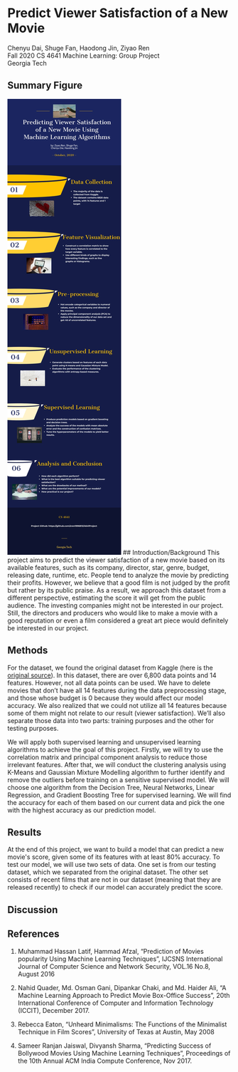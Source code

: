 # Predict Viewer Satisfaction of a New Movie
Chenyu Dai, Shuge Fan, Haodong Jin, Ziyao Ren  <br />
Fall 2020 CS 4641 Machine Learning: Group Project  <br />
Georgia Tech

## Summary Figure
<img src="infographic.png">
## Introduction/Background
This project aims to predict the viewer satisfaction of a new movie based on its available features, such as its company, director, star, genre, budget, releasing date, runtime, etc. People tend to analyze the movie by predicting their profits. However, we believe that a good film is not judged by the profit but rather by its public praise. As a result, we approach this dataset from a different perspective, estimating the score it will get from the public audience. The investing companies might not be interested in our project. Still, the directors and producers who would like to make a movie with a good reputation or even a film considered a great art piece would definitely be interested in our project. 

## Methods
For the dataset, we found the original dataset from Kaggle (here is the [original source](https://www.kaggle.com/danielgrijalvas/movies)). In this dataset, there are over 6,800 data points and 14 features. However, not all data points can be used. We have to delete movies that don’t have all 14 features during the data preprocessing stage, and those whose budget is 0 because they would affect our model accuracy. We also realized that we could not utilize all 14 features because some of them might not relate to our result (viewer satisfaction). We’ll also separate those data into two parts: training purposes and the other for testing purposes.

We will apply both supervised learning and unsupervised learning algorithms to achieve the goal of this project. Firstly, we will try to use the correlation matrix and principal component analysis to reduce those irrelevant features. After that, we will conduct the clustering analysis using K-Means and Gaussian Mixture Modelling algorithm to further identify and remove the outliers before training on a sensitive supervised model. We will choose one algorithm from the Decision Tree, Neural Networks, Linear Regression, and Gradient Boosting Tree for supervised learning. We will find the accuracy for each of them based on our current data and pick the one with the highest accuracy as our prediction model.

## Results
At the end of this project, we want to build a model that can predict a new movie's score, given some of its features with at least 80% accuracy. To test our model, we will use two sets of data. One set is from our testing dataset, which we separated from the original dataset. The other set consists of recent films that are not in our dataset (meaning that they are released recently) to check if our model can accurately predict the score. 

## Discussion

## References
1. Muhammad Hassan Latif, Hammad Afzal, “Prediction of Movies popularity Using Machine Learning Techniques”, IJCSNS International Journal of Computer Science and Network Security, VOL.16 No.8, August 2016 <br />

2. Nahid Quader, Md. Osman Gani, Dipankar Chaki, and Md. Haider Ali, “A Machine Learning Approach to Predict Movie Box-Office Success”, 20th International Conference of Computer and Information Technology (ICCIT), December 2017. <br />

3. Rebecca Eaton, “Unheard Minimalisms: The Functions of the Minimalist Technique in Film Scores”, University of Texas at Austin, May 2008 <br />

4. Sameer Ranjan Jaiswal, Divyansh Sharma, “Predicting Success of Bollywood Movies Using Machine Learning Techniques”, Proceedings of the 10th Annual ACM India Compute Conference, Nov 2017.

